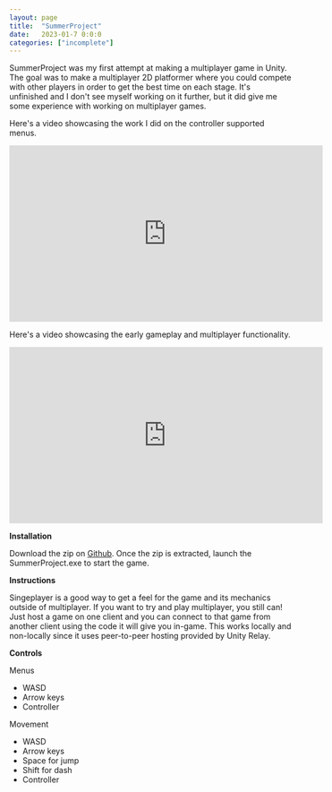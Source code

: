 ```yaml
---
layout: page
title:  "SummerProject"
date:   2023-01-7 0:0:0
categories: ["incomplete"]
---
```

SummerProject was my first attempt at making a multiplayer game in Unity. The goal was to make a multiplayer 2D platformer where you could compete with other players in order to get the best time on each stage. It's unfinished and I don't see myself working on it further, but it did give me some experience with working on multiplayer games.

Here's a video showcasing the work I did on the controller supported menus.

<center><iframe width="560" height="315" src="https://www.youtube-nocookie.com/embed/YNu3R7vVff8?si=r4Wvz4Awg7ROA96Y" title="YouTube video player" frameborder="0" allow="accelerometer; autoplay; clipboard-write; encrypted-media; gyroscope; picture-in-picture; web-share" referrerpolicy="strict-origin-when-cross-origin" allowfullscreen></iframe></center>

Here's a video showcasing the early gameplay and multiplayer functionality.

<center><iframe width="560" height="315" src="https://www.youtube-nocookie.com/embed/h7165bgv6Mk?si=2tvy6EWVEgTKLLoN" title="YouTube video player" frameborder="0" allow="accelerometer; autoplay; clipboard-write; encrypted-media; gyroscope; picture-in-picture; web-share" referrerpolicy="strict-origin-when-cross-origin" allowfullscreen></iframe></center>

**Installation** 

Download the zip on [Github][sp-git]. Once the zip is extracted, launch the SummerProject.exe to start the game.

**Instructions** 

Singeplayer is a good way to get a feel for the game and its mechanics outside of multiplayer. If you want to try and play multiplayer, you still can! Just host a game on one client and you can connect to that game from another client using the code it will give you in-game. This works locally and non-locally since it uses peer-to-peer hosting provided by Unity Relay.

**Controls**

Menus
 - WASD
 - Arrow keys
 - Controller

Movement
 - WASD
 - Arrow keys
 - Space for jump
 - Shift for dash
 - Controller

[sp-git]: https://github.com/DustinSchimel/SummerProject

